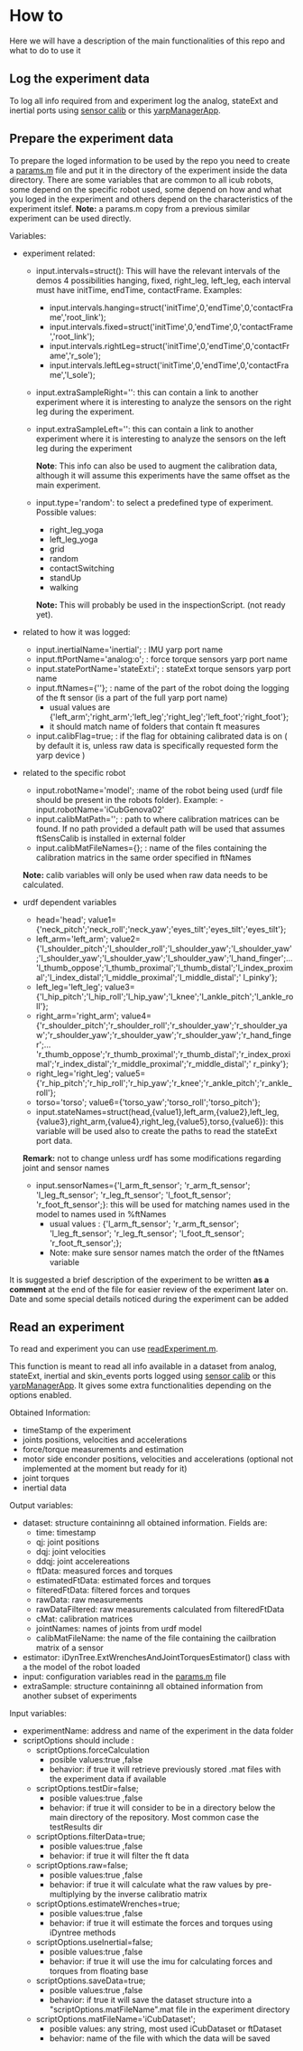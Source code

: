 # How to
Here we will have a description of the main functionalities of this repo and what to do to use it

## Log the experiment data 
To log all info required from and experiment log the analog, stateExt and inertial ports using [sensor calib][1] or this [yarpManagerApp][2].

## Prepare the experiment data 
To prepare the loged information to be used by the repo you need to create a [params.m](https://github.com/robotology-playground/insitu-ft-analysis/blob/master/paramsTemplate.m) file and put it in the directory of the experiment inside the data directory.
There are some variables that are common to all icub robots, some depend on the specific robot used, some depend on how and what you loged in the experiment and others depend on the characteristics of the experiment itslef. **Note:** a params.m copy from a previous similar experiment can be used directly.

Variables:
  - experiment related:
      - input.intervals=struct(): This will have the relevant intervals of the demos 4 possibilities hanging, fixed, right_leg, left_leg, each interval must have initTime, endTime, contactFrame. Examples:
         - input.intervals.hanging=struct('initTime',0,'endTime',0,'contactFrame','root_link');
         - input.intervals.fixed=struct('initTime',0,'endTime',0,'contactFrame','root_link');
         - input.intervals.rightLeg=struct('initTime',0,'endTime',0,'contactFrame','r_sole');
         - input.intervals.leftLeg=struct('initTime',0,'endTime',0,'contactFrame','l_sole');
      - input.extraSampleRight='': this can contain a link to another experiment where it is interesting to analyze the sensors on the right leg during the experiment. 
      - input.extraSampleLeft='': this can contain a link to another experiment where it is interesting to analyze the sensors on the left leg during the experiment
      
          **Note**: This info can also be used to augment the calibration data, although it will assume this experiments have the same offset as the main experiment.
            
      - input.type='random': to select a predefined type of experiment. Possible values:
          - right_leg_yoga
          - left_leg_yoga
          - grid
          - random
          - contactSwitching
          - standUp
          - walking
          
          **Note:** This will probably be used in the inspectionScript. (not ready yet).
      

     
 - related to how it was logged:
      - input.inertialName='inertial'; : IMU yarp port name
      - input.ftPortName='analog:o'; : force torque sensors yarp port name
      - input.statePortName='stateExt:i'; : stateExt torque sensors yarp port name
      - input.ftNames={''}; : name of the part of the robot doing the logging of the ft sensor (is a part of the full yarp port name)
          - usual values are {'left_arm';'right_arm';'left_leg';'right_leg';'left_foot';'right_foot'}; 
          - it should match name of folders that contain ft measures
     - input.calibFlag=true; : if the flag for obtaining calibrated data is on ( by default it is, unless raw data is specifically requested form the yarp device )
     
 - related to the specific robot
      - input.robotName='model'; :name of the robot being used (urdf file should be present in the robots folder). Example:
            - input.robotName='iCubGenova02'
      - input.calibMatPath=''; : path to where calibration matrices can be found. If no path provided a default path will be used that assumes ftSensCalib is installed in external folder
      - input.calibMatFileNames={}; : name of the files containing the calibration matrics in the same order specified in ftNames
      
      **Note:** calib variables will only be used when raw data needs to be calculated.
     
 - urdf dependent variables 
      - head='head'; value1={'neck_pitch';'neck_roll';'neck_yaw';'eyes_tilt';'eyes_tilt';'eyes_tilt'};
      - left_arm='left_arm'; value2={'l_shoulder_pitch';'l_shoulder_roll';'l_shoulder_yaw';'l_shoulder_yaw';'l_shoulder_yaw';'l_shoulder_yaw';'l_shoulder_yaw';'l_hand_finger';...
    'l_thumb_oppose';'l_thumb_proximal';'l_thumb_distal';'l_index_proximal';'l_index_distal';'l_middle_proximal';'l_middle_distal';' l_pinky'};
      - left_leg='left_leg'; value3={'l_hip_pitch';'l_hip_roll';'l_hip_yaw';'l_knee';'l_ankle_pitch';'l_ankle_roll'};
      - right_arm='right_arm'; value4={'r_shoulder_pitch';'r_shoulder_roll';'r_shoulder_yaw';'r_shoulder_yaw';'r_shoulder_yaw';'r_shoulder_yaw';'r_shoulder_yaw';'r_hand_finger';...
    'r_thumb_oppose';'r_thumb_proximal';'r_thumb_distal';'r_index_proximal';'r_index_distal';'r_middle_proximal';'r_middle_distal';' r_pinky'};
      - right_leg='right_leg'; value5={'r_hip_pitch';'r_hip_roll';'r_hip_yaw';'r_knee';'r_ankle_pitch';'r_ankle_roll'};
      - torso='torso'; value6={'torso_yaw';'torso_roll';'torso_pitch'};
      - input.stateNames=struct(head,{value1},left_arm,{value2},left_leg,{value3},right_arm,{value4},right_leg,{value5},torso,{value6}): this variable will be used also to create the paths to read the stateExt port data.

   **Remark:** not to change unless urdf has some modifications regarding joint and sensor names

      - input.sensorNames={'l_arm_ft_sensor'; 'r_arm_ft_sensor'; 'l_leg_ft_sensor'; 'r_leg_ft_sensor'; 'l_foot_ft_sensor'; 'r_foot_ft_sensor';}: this will be used for matching names used in the model to names used in %ftNames
           -  usual values : {'l_arm_ft_sensor'; 'r_arm_ft_sensor'; 'l_leg_ft_sensor'; 'r_leg_ft_sensor'; 'l_foot_ft_sensor'; 'r_foot_ft_sensor';};
           - Note: make sure sensor names match the order of the ftNames variable
           


   
 It is suggested a brief description of the experiment to be written **as a comment** at the end of the file for easier review of the experiment later on. Date and some special details noticed during the experiment can be added
 

## Read an experiment
To read and experiment you can use [readExperiment.m](https://github.com/robotology-playground/insitu-ft-analysis/blob/master/utils/readExperiment.m).

This function is meant to read all info available in a dataset from analog, stateExt, inertial and skin\_events ports logged using [sensor calib][1] or this [yarpManagerApp][2]. It gives some extra functionalities depending on the options enabled.

Obtained Information:
-  timeStamp of the experiment
-  joints positions, velocities and accelerations
-  force/torque measurements and estimation
-  motor side enconder positions, velocities and accelerations (optional not implemented at the moment but ready for it)
-  joint torques
-  inertial data 

Output variables:
-  dataset: structure containinng all obtained information. Fields are:
   - time: timestamp
   - qj: joint positions
   - dqj: joint velocities
   - ddqj: joint accelereations
   - ftData: measured forces and torques
   - estimatedFtData: estimated forces and torques
   - filteredFtData: filtered forces and torques
   - rawData: raw measurements
   - rawDataFiltered: raw measurements calculated from filteredFtData
   - cMat: calibration matrices
   - jointNames: names of joints from urdf model
   - calibMatFileName: the name of the file containing the cailbration matrix of a sensor
-  estimator: iDynTree.ExtWrenchesAndJointTorquesEstimator() class with a
  the model of the robot loaded
-  input: configuration variables read in the [params.m](https://github.com/robotology-playground/insitu-ft-analysis/blob/master/paramsTemplate.m) file
-  extraSample: structure containinng all obtained information from another subset of experiments 

Input variables:
-  experimentName: address and name of the experiment in the data folder
-  scriptOptions should include :
    -  scriptOptions.forceCalculation
       - posible values:true ,false
       - behavior: if true it will retrieve previously stored .mat files with the experiment data if available
    -  scriptOptions.testDir=false;
       - posible values:true ,false
       - behavior: if true it will consider to be in a directory below the main directory of the repository. Most common case the testResults dir
    -  scriptOptions.filterData=true;
       - posible values:true ,false
       - behavior: if true it will filter the ft data
    -  scriptOptions.raw=false;
       - posible values:true ,false
       - behavior: if true it will calculate what the raw values by pre-multiplying by the inverse calibratio matrix
    -  scriptOptions.estimateWrenches=true;
       - posible values:true ,false
       - behavior: if true it will estimate the forces and torques using iDyntree methods
    -  scriptOptions.useInertial=false;
       - posible values:true ,false
       - behavior: if true it will use the imu for calculating forces and torques from floating base
    -  scriptOptions.saveData=true;
       - posible values:true ,false
       - behavior: if true it will save the dataset structure into a  "scriptOptions.matFileName".mat file in the experiment directory 
    -  scriptOptions.matFileName='iCubDataset';
       - posible values: any string, most used iCubDataset or ftDataset
       - behavior: name of the file with which the data will be saved



[1]:https://github.com/robotology-playground/sensors-calib-inertial/tree/feature/integrateFTSensors
[2]:https://github.com/robotology-playground/insitu-ft-analysis/blob/master/docs/yarpManagerApps/statesAndFtSensorsInertial.xml
